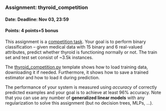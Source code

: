 ### Assignment: thyroid_competition
#### Date: Deadline: Nov 03, 23:59
#### Points: 4 points+5 bonus

This assignment is a [competition task](https://ufal.mff.cuni.cz/courses/npfl129#competitions). Your goal
is to perform binary classification – given medical data with 15 binary and
6 real-valued attributes, predict whether thyroid is functioning normally or not.
The train set and test set consist of ~3.5k instances.

The [thyroid_competition.py](https://github.com/ufal/npfl129/tree/master/labs/03/thyroid_competition.py)
template shows how to load training data, downloading it if needed.
Furthermore, it shows how to save a trained estimator and how to load it during
prediction.

The performance of your system is measured using _accuracy_ of correctly
predicted examples and your goal is to achieve at least 96% accuracy.
Note that you can use any number of **generalized linear models** with any
regularization to solve this assignment (but no decision trees, MLPs, …).
